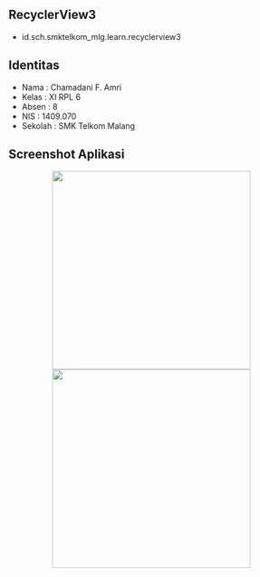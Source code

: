 ## RecyclerView3
* id.sch.smktelkom_mlg.learn.recyclerview3

## Identitas
* Nama  : Chamadani F. Amri
* Kelas : XI RPL 6
* Absen : 8
* NIS   : 1409.070
* Sekolah : SMK Telkom Malang

## Screenshot Aplikasi
<p align="center">
  <img src="https://s17.postimg.org/4g3vbnsx7/Screenshot_2016_11_17_22_15_21.jpg" width="350"/>
  <img src="https://s17.postimg.org/erg84bkmj/Screenshot_2016_11_17_22_15_45.jpg" width="350"/>
</p>
